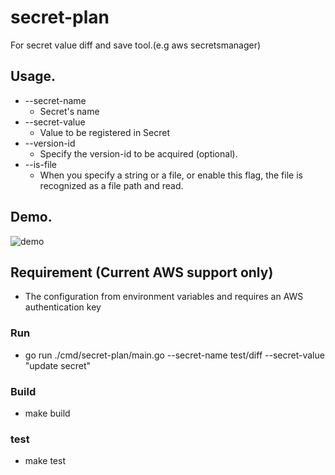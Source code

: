 # secret-plan
For secret value diff and save tool.(e.g aws secretsmanager)

## Usage. 
- --secret-name
   - Secret's name 
- --secret-value 
   - Value to be registered in Secret
- --version-id
   - Specify the version-id to be acquired (optional).
- --is-file
   - When you specify a string or a file, or enable this flag, the file is recognized as a file path and read.

## Demo. 

![demo](./demo.gif)

## Requirement (Current AWS support only)
- The configuration from environment variables and requires an AWS authentication key

### Run
- go run ./cmd/secret-plan/main.go --secret-name test/diff --secret-value "update secret"

### Build
- make build

### test 
- make test 